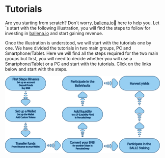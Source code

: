 # Tutorials

Are you starting from scratch? Don´t worry, [ballena.io](https://ballena.io/)🐋 here to help you. Let´s start with the following illustration, you will find the steps to follow for investing in [ballena.io](https://ballena.io/) and start gaining revenue.

Once the illustration is understood, we will start with the tutorials one by one. We have divided the tutorials in two main groups, PC and Smartphone/Tablet. Here we will find all the steps required for the two main groups but first, you will need to decide whether you will use a Smartphone/Tablet or a PC and start with the tutorials. Click on the links below and start with the steps.



![](../.gitbook/assets/illustration-general.png)





